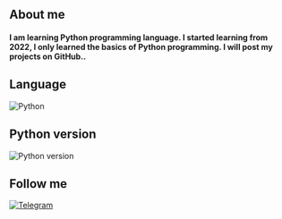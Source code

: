 ## About me
#### I am learning Python programming language. I started learning from 2022, I only learned the basics of Python programming. I will post my projects on GitHub..

## Language
![Python](https://img.shields.io/badge/python-3670A0?style=for-the-badge&logo=python&logoColor=ffdd54)
## Python version 
![Python version](https://img.shields.io/badge/python-3.8%20%7C%203.9%20%7C%203.10-blue)
## Follow me
[![Telegram](https://img.shields.io/badge/-telegram-red?color=white&logo=telegram&logoColor=black)](https://t.me/artemfromgithub)
